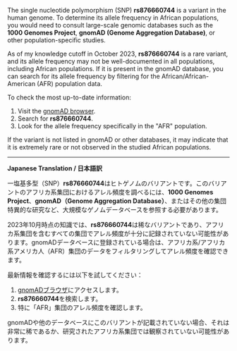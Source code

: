 The single nucleotide polymorphism (SNP) **rs876660744** is a variant in the human genome. To determine its allele frequency in African populations, you would need to consult large-scale genomic databases such as the **1000 Genomes Project**, **gnomAD (Genome Aggregation Database)**, or other population-specific studies. 

As of my knowledge cutoff in October 2023, **rs876660744** is a rare variant, and its allele frequency may not be well-documented in all populations, including African populations. If it is present in the gnomAD database, you can search for its allele frequency by filtering for the African/African-American (AFR) population data.

To check the most up-to-date information:
1. Visit the [gnomAD browser](https://gnomad.broadinstitute.org/).
2. Search for **rs876660744**.
3. Look for the allele frequency specifically in the "AFR" population.

If the variant is not listed in gnomAD or other databases, it may indicate that it is extremely rare or not observed in the studied African populations.

---

**Japanese Translation / 日本語訳**

一塩基多型（SNP）**rs876660744**はヒトゲノムのバリアントです。このバリアントのアフリカ系集団におけるアレル頻度を調べるには、**1000 Genomes Project**、**gnomAD（Genome Aggregation Database）**、またはその他の集団特異的な研究など、大規模なゲノムデータベースを参照する必要があります。

2023年10月時点の知識では、**rs876660744**は稀なバリアントであり、アフリカ系集団を含むすべての集団でアレル頻度が十分に記録されていない可能性があります。gnomADデータベースに登録されている場合は、アフリカ系/アフリカ系アメリカ人（AFR）集団のデータをフィルタリングしてアレル頻度を確認できます。

最新情報を確認するには以下を試してください：
1. [gnomADブラウザ](https://gnomad.broadinstitute.org/)にアクセスします。
2. **rs876660744**を検索します。
3. 特に「AFR」集団のアレル頻度を確認します。

gnomADや他のデータベースにこのバリアントが記載されていない場合、それは非常に稀であるか、研究されたアフリカ系集団では観察されていない可能性があります。